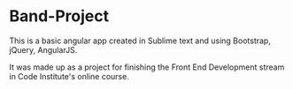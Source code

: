 # Band-Project

This is a basic angular app created in Sublime text and using Bootstrap, jQuery, AngularJS.

It was made up as a project for finishing the Front End Development stream in Code Institute's online course.
